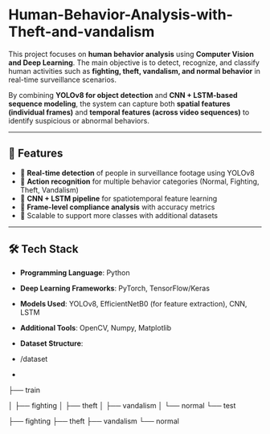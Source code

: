 # Human-Behavior-Analysis-with-Theft-and-vandalism
This project focuses on **human behavior analysis** using **Computer Vision and Deep Learning**.   The main objective is to detect, recognize, and classify human activities such as **fighting, theft, vandalism, and normal behavior** in real-time surveillance scenarios.  



By combining **YOLOv8 for object detection** and **CNN + LSTM-based sequence modeling**, the system can capture both **spatial features (individual frames)** and **temporal features (across video sequences)** to identify suspicious or abnormal behaviors.  

---

## 🚀 Features
- 🔹 **Real-time detection** of people in surveillance footage using YOLOv8  
- 🔹 **Action recognition** for multiple behavior categories (Normal, Fighting, Theft, Vandalism)  
- 🔹 **CNN + LSTM pipeline** for spatiotemporal feature learning  
- 🔹 **Frame-level compliance analysis** with accuracy metrics  
- 🔹 Scalable to support more classes with additional datasets  

---

## 🛠️ Tech Stack
- **Programming Language**: Python  
- **Deep Learning Frameworks**: PyTorch, TensorFlow/Keras  
- **Models Used**: YOLOv8, EfficientNetB0 (for feature extraction), CNN, LSTM  
- **Additional Tools**: OpenCV, Numpy, Matplotlib  
- **Dataset Structure**:

- /dataset
- 
├── train

│ ├── fighting
│ ├── theft
│ ├── vandalism
│ └── normal
└── test

├── fighting
├── theft
├── vandalism
└── normal

